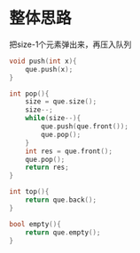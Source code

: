# 整体思路
把size-1个元素弹出来，再压入队列   
```c++ {.line-numbers}
void push(int x){
    que.push(x);
}

int pop(){
    size = que.size();
    size--;
    while(size--){
        que.push(que.front());
        que.pop();
    }
    int res = que.front();
    que.pop();
    return res;
}

int top(){
    return que.back();
}

bool empty(){
    return que.empty();
}
```